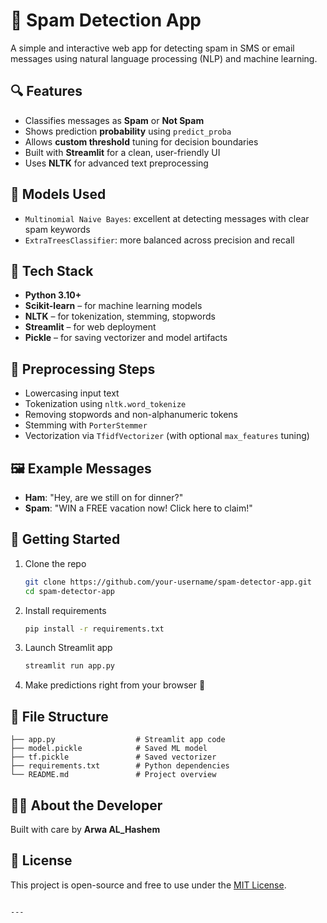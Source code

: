 
# 📩 Spam Detection App

A simple and interactive web app for detecting spam in SMS or email messages using natural language processing (NLP) and machine learning.

## 🔍 Features

- Classifies messages as **Spam** or **Not Spam**
- Shows prediction **probability** using `predict_proba`
- Allows **custom threshold** tuning for decision boundaries
- Built with **Streamlit** for a clean, user-friendly UI
- Uses **NLTK** for advanced text preprocessing


## 🧠 Models Used

- `Multinomial Naive Bayes`: excellent at detecting messages with clear spam keywords
- `ExtraTreesClassifier`: more balanced across precision and recall


## 🔧 Tech Stack

- **Python 3.10+**
- **Scikit-learn** – for machine learning models
- **NLTK** – for tokenization, stemming, stopwords
- **Streamlit** – for web deployment
- **Pickle** – for saving vectorizer and model artifacts

## 🧪 Preprocessing Steps

- Lowercasing input text
- Tokenization using `nltk.word_tokenize`
- Removing stopwords and non-alphanumeric tokens
- Stemming with `PorterStemmer`
- Vectorization via `TfidfVectorizer` (with optional `max_features` tuning)

## 🖼 Example Messages

- **Ham**: "Hey, are we still on for dinner?"
- **Spam**: "WIN a FREE vacation now! Click here to claim!"

## 🚀 Getting Started

1. Clone the repo  
   ```bash
   git clone https://github.com/your-username/spam-detector-app.git
   cd spam-detector-app
   ```

2. Install requirements  
   ```bash
   pip install -r requirements.txt
   ```

3. Launch Streamlit app  
   ```bash
   streamlit run app.py
   ```

4. Make predictions right from your browser 🎉

## 📁 File Structure

```
├── app.py                  # Streamlit app code
├── model.pickle            # Saved ML model
├── tf.pickle               # Saved vectorizer
├── requirements.txt        # Python dependencies
└── README.md               # Project overview
```

## 🙋‍♀️ About the Developer

Built with care by **Arwa AL_Hashem**

## 📃 License

This project is open-source and free to use under the [MIT License](LICENSE).
```

---

